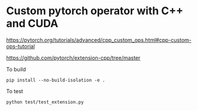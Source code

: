 # Custom pytorch operator with C++ and CUDA
https://pytorch.org/tutorials/advanced/cpp_custom_ops.html#cpp-custom-ops-tutorial

https://github.com/pytorch/extension-cpp/tree/master

To build
```
pip install --no-build-isolation -e .
```

To test
```
python test/test_extension.py
```
